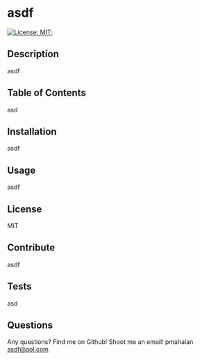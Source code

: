 # asdf #
[![License: MIT](https://img.shields.io/badge/License-MIT-yellow.svg)](https://opensource.org/licenses/MIT);

## Description ##
asdf

## Table of Contents ##
asd

## Installation ##
asdf

## Usage ##
asdf

## License ##
MIT

## Contribute ##
asdf

## Tests ##
asd

## Questions ##
Any questions? Find me on Github! Shoot me an email!
pmahalan asdf@aol.com
